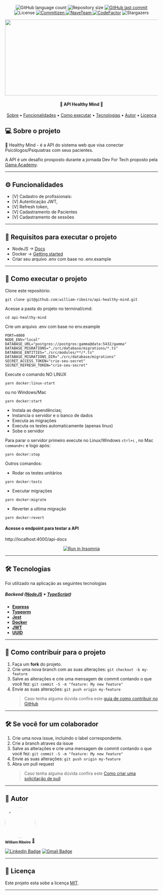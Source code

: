 <p align="center">
  <img alt="GitHub language count" src="https://img.shields.io/github/languages/count/william-ribeiro/api-healthy-mind?color=%2304D361">
  <img alt="Repository size" src="https://img.shields.io/github/repo-size/william-ribeiro/api-healthy-mind">
  <a href="https://github.com/william-ribeiro/api-healthy-mind/commits/main">
    <img alt="GitHub last commit" src="https://img.shields.io/github/last-commit/william-ribeiro/api-healthy-mind">
  </a>    
   <img alt="License" src="https://img.shields.io/badge/license-MIT-brightgreen">
  <a href="http://commitizen.github.io/cz-cli/">
    <img alt="Commitizen" src="https://img.shields.io/badge/commitizen-friendly-brightgreen.svg"> 
    </a>
  <a href="https://www.gama.academy/gama-station">
    <img alt="NaveTeam" src="https://img.shields.io/badge/Gama-Academy-%237159c1?style=flat&logo=ghost">
    </a>    
  <a href="https://github.com/william-ribeiro/api-healthy-mind/stargazers">
  <a href="https://www.codefactor.io/repository/github/william-ribeiro/api-healthy-mind"><img src="https://www.codefactor.io/repository/github/william-ribeiro/api-healthy-mind/badge" alt="CodeFactor" /></a>
    <img alt="Stargazers" src="https://img.shields.io/github/stars/william-ribeiro/api-healthy-mind?style=social">
  </a>
    
  <div align="center" style="margin-bottom: 20px;">
<img src="https://e3ba6e8732e83984.cdn.gocache.net/uploads/image/file/2538167/large_1921aa6c4ada2058f41bf79d80b1e22c.png" alt="" width="700" height="250"/>
</div>

</p>

<h4 align="center"> 
	🚧  API Healthy Mind 🚧
</h4>

<p align="center">
 <a href="#-sobre-o-projeto">Sobre</a> •
 <a href="#-funcionalidades">Funcionalidades</a> • 
 <a href="#-como-executar-o-projeto">Como executar</a> • 
 <a href="#-tecnologias">Tecnologias</a> •  
 <a href="#-autor">Autor</a> • 
 <a href="#user-content--licença">Licença</a>
</p>

## 💻 Sobre o projeto

🚀 Healthy Mind - é a API do sistema web que visa conectar Psicólogos/Psiquiatras com seus pacientes.

A API é um desafio prosposto durante a jornada Dev For Tech proposto pela [Gama Academy](https://www.gama.academy/).

---

## ⚙️ Funcionalidades

- [V] Cadastro de profissionais:
- [V] Autenticação JWT,
- [V] Refresh token,
- [V] Cadastramento de Pacientes
- [V] Cadastramento de sessões

---

## 🚧 Requisitos para executar o projeto

- NodeJS -> [Docs](https://nodejs.org/en/docs/)
- Docker -> [Getting started](https://docs.docker.com/get-started/)
- Criar seu arquivo .env com base no .env.example

---

## 🚀 Como executar o projeto

Clone este repositório:

```console
git clone git@github.com:william-ribeiro/api-healthy-mind.git
```

Acesse a pasta do projeto no terminal/cmd:

```console
cd api-healthy-mind
```

Crie um arquivo .env com base no env.example

```console
PORT=4000
NODE_ENV="local"
DATABASE_URL="postgres://postgres:gamma@data:5432/gamma"
DATABASE_MIGRATIONS="./src/database/migrations/*.ts"
DATABASE_ENTITIES="./src/modules/**/*.ts"
DATABASE_MIGRATIONS_DIR="./src/database/migrations"
SECRET_ACCESS_TOKEN="crie-seu-secret"
SECRET_REFRESH_TOKEN="crie-seu-secret"
```

Execute o comando NO LINUX 
```console 
yarn docker:linux-start
``` 
ou no Windows/Mac 
```console 
yarn docker:start
``` 

- Instala as dependências;
- Instancia o servidor e o banco de dados
- Executa as migrações
- Executa os testes automaticamente (apenas linux)
- Sobe o servidor


Para parar o servidor primeiro execute no Linux/Windows `ctrl+c` , no Mac `command+c` e logo após:

```console
yarn docker:stop
```

Outros comandos:
- Rodar os testes unitários
```console
yarn docker:tests
```
- Executar migrações
```console
yarn docker:migrate
```
- Reverter a ultima migração
```console
yarn docker:revert
```

#### Acesse o endpoint para testar a API

http://localhost:4000/api-docs

<p align="center">
  <a href="https://github.com/william-ribeiro/api-healthy-mind/blob/develop/Insomnia_api_collection.yaml" target="_blank"><img src="https://insomnia.rest/images/run.svg" alt="Run in Insomnia"></a>
</p>

---

## 🛠 Tecnologias

Foi utilizado na aplicação as seguintes tecnologias

##### [](https://github.com/william-ribeiro/api-healthy-mind#backend-nodejs--typescript)**Backend** ([NodeJS](https://nodejs.org/en/) + [TypeScript](https://www.typescriptlang.org/))

- **[Express](https://expressjs.com/)**
- **[Typeorm](https://typeorm.io/#/)**
- **[Jest](https://jestjs.io/pt-BR/)**
- **[Docker](v)**
- **[JWT](https://jwt.io/)**
- **[UUID](https://www.uuidgenerator.net/)**

---

## 💪 Como contribuir para o projeto

1. Faça um **fork** do projeto.
2. Crie uma nova branch com as suas alterações: `git checkout -b my-feature`
3. Salve as alterações e crie uma mensagem de commit contando o que você fez: `git commit -S -m "feature: My new feature"`
4. Envie as suas alterações: `git push origin my-feature`
   > Caso tenha alguma dúvida confira este [guia de como contribuir no GitHub](https://docs.github.com/pt/get-started/quickstart/contributing-to-projects)

---

## 🛠 Se você for um colaborador

1. Crie uma nova issue, incluindo o label correspondente.
2. Crie a branch atraves da issue
3. Salve as alterações e crie uma mensagem de commit contando o que você fez: `git commit -S -m "feature: My new feature"`
4. Envie as suas alterações: `git push origin my-feature`
5. Abra um pull request
   > Caso tenha alguma dúvida confira este [Como criar uma solicitação de pull](https://docs.github.com/pt/pull-requests/collaborating-with-pull-requests/proposing-changes-to-your-work-with-pull-requests/creating-a-pull-request)

---

## 🦸 Autor

<a href="https://github.com/william-ribeiro/">
 <img style="border-radius: 50%;" src="https://avatars.githubusercontent.com/u/60985185?s=460&u=389f6878e2b972d3f66348a698c7ecfbbb245582&v=4" width="100px;" alt=""/>
 <br />
 <sub><b>William Ribeiro</b></sub></a> <a href="https://blog.rocketseat.com.br/author/thiago/" title="AlunoRocketseat">🚀</a>
 <br />

[![Linkedin Badge](https://img.shields.io/badge/-William-blue?style=flat-square&logo=Linkedin&logoColor=white&link=https://www.linkedin.com/in/william-ribeiro-0b5ab911a/)](https://www.linkedin.com/in/william-ribeiro-0b5ab911a/)
[![Gmail Badge](https://img.shields.io/badge/-sbrdigital15@gmail.com-c14438?style=flat-square&logo=Gmail&logoColor=white&link=mailto:sbrdigital15@gmail.com)](mailto:sbrdigital15@gmail.com)

---

## 📝 Licença

Este projeto esta sobe a licença [MIT](./LICENSE).

---
